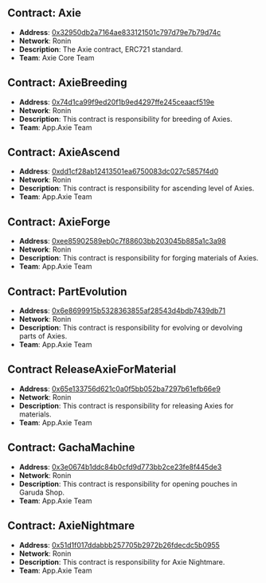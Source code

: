 ## Contract: Axie

- **Address**: [0x32950db2a7164ae833121501c797d79e7b79d74c](https://app.roninchain.com/address/0x32950db2a7164ae833121501c797d79e7b79d74c)
- **Network**: Ronin
- **Description**: The Axie contract, ERC721 standard.
- **Team**: Axie Core Team

## Contract: AxieBreeding

- **Address**: [0x74d1ca99f9ed20f1b9ed4297ffe245ceaacf519e](https://app.roninchain.com/address/0x74d1ca99f9ed20f1b9ed4297ffe245ceaacf519e)
- **Network**: Ronin
- **Description**: This contract is responsibility for breeding of Axies.
- **Team**: App.Axie Team

## Contract: AxieAscend

- **Address**: [0xdd1cf28ab12413501ea6750083dc027c5857f4d0](https://app.roninchain.com/address/0xdd1cf28ab12413501ea6750083dc027c5857f4d0)
- **Network**: Ronin
- **Description**: This contract is responsibility for ascending level of Axies.
- **Team**: App.Axie Team

## Contract: AxieForge

- **Address**: [0xee85902589eb0c7f88603bb203045b885a1c3a98](https://app.roninchain.com/address/0xee85902589eb0c7f88603bb203045b885a1c3a98)
- **Network**: Ronin
- **Description**: This contract is responsibility for forging materials of Axies.
- **Team**: App.Axie Team

## Contract: PartEvolution

- **Address**: [0x6e8699915b5328363855af28543d4bdb7439db71](https://app.roninchain.com/address/0x6e8699915b5328363855af28543d4bdb7439db71)
- **Network**: Ronin
- **Description**: This contract is responsibility for evolving or devolving parts of Axies.
- **Team**: App.Axie Team

## Contract ReleaseAxieForMaterial

- **Address**: [0x65e133756d621c0a0f5bb052ba7297b61efb66e9](https://app.roninchain.com/address/0x65e133756d621c0a0f5bb052ba7297b61efb66e9)
- **Network**: Ronin
- **Description**: This contract is responsibility for releasing Axies for materials.
- **Team**: App.Axie Team

## Contract: GachaMachine

- **Address**: [0x3e0674b1ddc84b0cfd9d773bb2ce23fe8f445de3](https://app.roninchain.com/address/0x3e0674b1ddc84b0cfd9d773bb2ce23fe8f445de3)
- **Network**: Ronin
- **Description**: This contract is responsibility for opening pouches in Garuda Shop.
- **Team**: App.Axie Team

## Contract: AxieNightmare

- **Address**: [0x51d1f017ddabbb257705b2972b26fdecdc5b0955](https://app.roninchain.com/address/0x51d1f017ddabbb257705b2972b26fdecdc5b0955)
- **Network**: Ronin
- **Description**: This contract is responsibility for Axie Nightmare.
- **Team**: App.Axie Team

